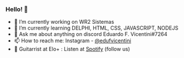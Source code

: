 ### Hello! 👋

- 🔭 I’m currently working on WR2 Sistemas
- 🌱 I’m currently learning DELPHI, HTML, CSS, JAVASCRIPT, NODEJS
- 💬 Ask me about anything on discord Eduardo F. Vicentini#7264
- 📫 How to reach me: Instagram - <a href="https://www.instagram.com/edufvicentini/">@edufvicentini</a>
- 🎸 Guitarrist at Elo+ : Listen at <a href="https://open.spotify.com/artist/49uDffcMhwfjw48sXo4nlF">Spotify</a> (follow us)
